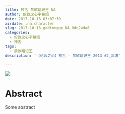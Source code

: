 ```yaml
---
title: 神舌 禁欲暗记王 NA
author: 伦敦之心字幕组
date: 2017-10-13 03:07:39
airdate: .na.character
slug: 2017-10-13_godtongue_NA_0dc24da6
categories:
  - 伦敦之心字幕组
  - 神舌
tags:
  - 禁欲暗记王
description: '【伦敦之心】神舌 - 禁欲暗记王 2013 #2_高清'

---
```

![](/img/gakki.jpg)
# Abstract
Some abstract
